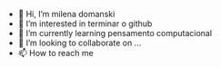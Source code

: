 - 👋 Hi, I’m milena domanski
- 👀 I’m interested in terminar o github
- 🌱 I’m currently learning pensamento computacional
- 💞️ I’m looking to collaborate on ...
- 📫 How to reach me 

<!---
milendomanski1/milendomanski1 is a ✨ special ✨ repository because its `README.md` (this file) appears on your GitHub profile.
You can click the Preview link to take a look at your changes.
--->

